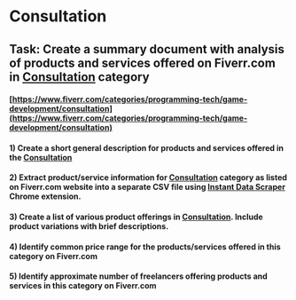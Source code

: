 # Consultation
## Task: Create a summary document with analysis of products and services offered on Fiverr.com in [Consultation](https://www.fiverr.com/categories/programming-tech/game-development/consultation) category
#### [https://www.fiverr.com/categories/programming-tech/game-development/consultation](https://www.fiverr.com/categories/programming-tech/game-development/consultation)
#### 1) Create a short general description for products and services offered in the [Consultation](https://www.fiverr.com/categories/programming-tech/game-development/consultation)
#### 2) Extract product/service information for [Consultation](https://www.fiverr.com/categories/programming-tech/game-development/consultation) category as listed on Fiverr.com website into a separate CSV file using [Instant Data Scraper](https://chrome.google.com/webstore/detail/instant-data-scraper/ofaokhiedipichpaobibbnahnkdoiiah) Chrome extension.
#### 3) Create a list of various product offerings in [Consultation](https://www.fiverr.com/categories/programming-tech/game-development/consultation). Include product variations with brief descriptions.
#### 4) Identify common price range for the products/services offered in this category on Fiverr.com
#### 5) Identify approximate number of freelancers offering products and services in this category on Fiverr.com
